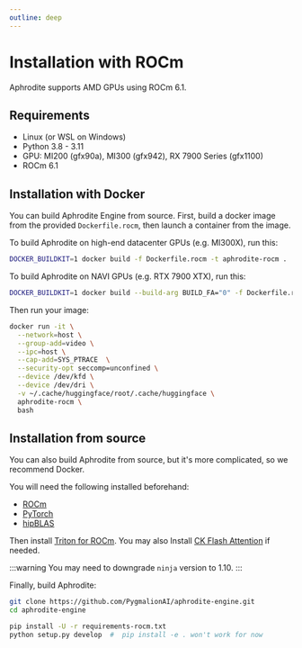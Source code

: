 ```yaml
---
outline: deep
---
```



# Installation with ROCm

Aphrodite supports AMD GPUs using ROCm 6.1.

## Requirements

- Linux (or WSL on Windows)
- Python 3.8 - 3.11
- GPU: MI200 (gfx90a), MI300 (gfx942), RX 7900 Series (gfx1100)
- ROCm 6.1


## Installation with Docker

You can build Aphrodite Engine from source. First, build a docker image from the provided `Dockerfile.rocm`, then launch a container from the image.


To build Aphrodite on high-end datacenter GPUs (e.g. MI300X), run this:

```sh
DOCKER_BUILDKIT=1 docker build -f Dockerfile.rocm -t aphrodite-rocm .
```

To build Aphrodite on NAVI GPUs (e.g. RTX 7900 XTX), run this:

```sh
DOCKER_BUILDKIT=1 docker build --build-arg BUILD_FA="0" -f Dockerfile.rocm aphrodite-rocm .
```

Then run your image:

```sh
docker run -it \
  --network=host \
  --group-add=video \
  --ipc=host \
  --cap-add=SYS_PTRACE  \
  --security-opt seccomp=unconfined \
  --device /dev/kfd \
  --device /dev/dri \
  -v ~/.cache/huggingface/root/.cache/huggingface \
  aphrodite-rocm \
  bash
```


## Installation from source

You can also build Aphrodite from source, but it's more complicated, so we recommend Docker.

You will need the following installed beforehand:

- [ROCm](https://rocm.docs.amd.com/projects/install-on-linux/en/latest/)
- [PyTorch](https://pytorch.org/get-started/locally/)
- [hipBLAS](https://rocm.docs.amd.com/projects/hipBLAS/en/latest/install.html#install)


Then install [Triton for ROCm](http://github.com/ROCm/triton). You may also Install [CK Flash Attention](https://github.com/ROCm/flash-attention) if needed.

:::warning
You may need to downgrade `ninja` version to 1.10.
:::

Finally, build Aphrodite:

```sh
git clone https://github.com/PygmalionAI/aphrodite-engine.git
cd aphrodite-engine

pip install -U -r requirements-rocm.txt
python setup.py develop  #  pip install -e . won't work for now
```

